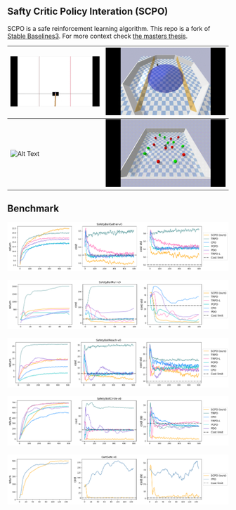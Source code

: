 ## Safty Critic Policy Interation (SCPO)
SCPO is a safe reinforcement learning algorithm. This repo is a fork of [Stable Baselines3](https://github.com/DLR-RM/stable-baselines3).
For more context check [the masters thesis](./thesis/masters_thesis_scpo.pdf).


|![Alt Text](./graphs/gifs/cart.gif)|![Alt Text](./graphs/gifs/cirlce.gif)|
|---|---|
|![Alt Text](./graphs/gifs/reach_1.gif)|![Alt Text](./graphs/gifs/gather_1.gif)|

## Benchmark
![Drag Racing](./graphs/benchmark/SafetyBallGather-v0.png) &nbsp;&nbsp;
![Drag Racing](./graphs/benchmark/SafetyBallRun-v0.png) &nbsp;&nbsp;
![Drag Racing](./graphs/benchmark/SafetyBallReach-v0.png) &nbsp;&nbsp;
![Drag Racing](./graphs/benchmark/SafetyBallCircle-v0.png) &nbsp;&nbsp;
![Drag Racing](./graphs/benchmark/CartSafe-v0.png) &nbsp;&nbsp;